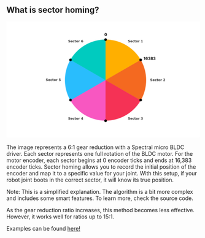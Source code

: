 ## What is sector homing?

<img src="Images/sector_image.png" alt="drawing" width="3000"/>


The image represents a 6:1 gear reduction with a Spectral micro BLDC driver. Each sector represents one full rotation of the BLDC motor. For the motor encoder, each sector begins at 0 encoder ticks and ends at 16,383 encoder ticks. Sector homing allows you to record the initial position of the encoder and map it to a specific value for your joint. With this setup, if your robot joint boots in the correct sector, it will know its true position.<br />

Note: This is a simplified explanation. The algorithm is a bit more complex and includes some smart features. To learn more, check the source code.<br />

As the gear reduction ratio increases, this method becomes less effective. However, it works well for ratios up to 15:1.

Examples can be found [here!](https://github.com/PCrnjak/Source-Robotics-Toolbox/tree/main/Examples)

